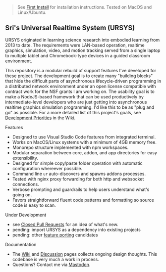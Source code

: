 > See [First Install](https://github.com/dsriseah/ursys/wiki/Installation) for installation instructions. Tested on MacOS and Linux/Ubuntu.

## Sri's Universal Realtime System (URSYS)

URSYS originated in learning science research into embodied learning from 2013 to date. The requirements were LAN-based operation, realtime graphics, simulation, video, and motion tracking served from a single laptop to multiple tablet and Chromebook-type devices in a guided classroom environment. 

This repository is a modular rebuild of support features I've developed for these project. The development goal is to create many "building blocks" that hide the difficult parts of asynchronous lifecycle-driven programming in a distributed network environment under an open license compatible with contract work for the NSF grants I am working on. The usability goal is to make a NodeJS-based framework that can be used productively by intermediate-level developers who are just getting into asynchronous realtime graphics simulation programming. I'd like this to be as "plug and go" as possible. For a more detailed list of this project's goals, see [Development Priorities](https://github.com/dsriseah/ursys/wiki/Development-Priorities) in the Wiki.

Features

* Designed to use Visual Studio Code features from integrated terminal.
* Works on MacOS/Linux systems with a minimum of 4GB memory free.
* Monorepo structure implemented with npm workspaces.
* Modular separation between core, addon, and app directories for easy extensibility.
* Designed for simple copy/paste folder operation with automatic configuration whereever possible.
* Command line `ur` auto-discovers and spawns addons processes.
* Tested with nginx proxy forwarding for both http and websocket connections.
* Verbose prompting and guardrails to help users understand what's going on.
* Favors straightforward fluent code patterns and formatting so source code is easy to scan.

Under Development

* see [Closed Pull Requests](https://github.com/dsriseah/ursys/pulls?q=is:pr+is:closed) for an idea of what's new. 
* pending: import URSYS as a dependency into existing projects
* pending: other [feature porting](https://github.com/dsriseah/ursys/wiki/Catalog-of-URSYS-Modules) candidates

Documentation

* The [Wiki](https://github.com/dsriseah/ursys/wiki) and [Discussion](https://github.com/dsriseah/ursys/discussions) pages collects ongoing design thoughts. This codebase is very much a work in process. 
* Questions? Contact me via [Mastodon](https://opalstack.social/@dsri). 

